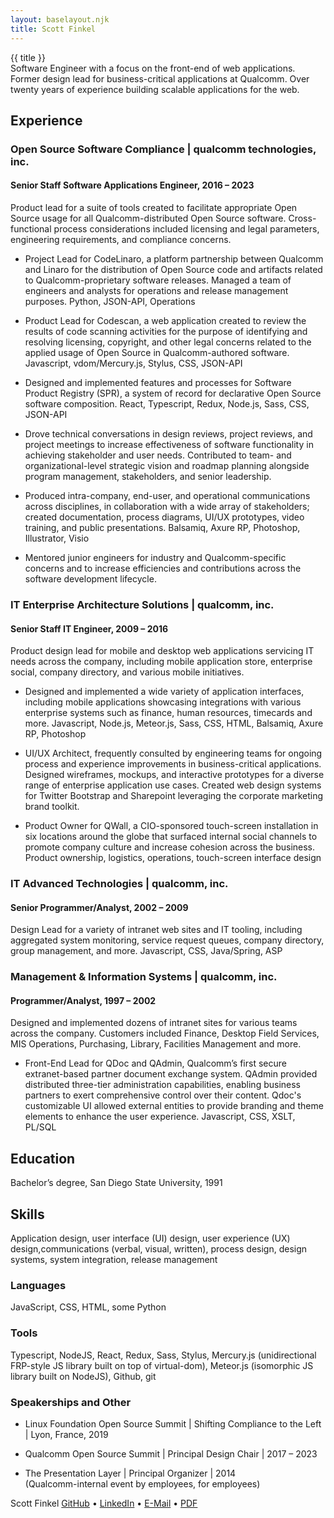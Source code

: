 ```yaml
---
layout: baselayout.njk
title: Scott Finkel
---
```


<div class="title-wrapper">
<div class="title-text">{{ title }}</div>
<div class="title-icon-links">
        <a href="https://github.com/finkelscott" class="icon-link">
            <i class="icon-github-squared"></i>
        </a>
        <a href="https://www.linkedin.com/in/scott-finkel-304838" class="icon-link">
            <i class="icon-linkedin-squared"></i>
        </a>
        <a href="mailto:scott@finkels.net" class="icon-link">
            <i class="icon-mail-squared"></i>
        </a>
    </div>
</div>

<div class="profile-text">Software Engineer with a focus on the front-end of web applications. Former design lead for business-critical applications at Qualcomm. Over twenty years of experience building scalable applications for the web.</div>

<h2>Experience</h2>

<h3>Open Source Software Compliance | qualcomm technologies, inc.</h3>

<h4>Senior Staff Software Applications Engineer, 2016 – 2023</h4>
<p>Product lead for a suite of tools created to facilitate appropriate Open Source usage for all Qualcomm-distributed Open Source software. Cross-functional process considerations included licensing and legal parameters, engineering requirements, and compliance concerns.</p>

<ul>
<li>
<p> 
Project Lead for CodeLinaro, a platform partnership between Qualcomm and Linaro for the distribution of Open Source code and artifacts related to Qualcomm-proprietary software releases. Managed a team of engineers and analysts for operations and release management purposes.
<span class="technologies-text">Python, JSON-API, Operations</span>
</p>
</li>
<li>
<p>
Product Lead for Codescan, a web application created to review the results of code scanning activities for the purpose of identifying and resolving licensing, copyright, and other legal concerns related to the applied usage of Open Source in Qualcomm-authored software.
<span class="technologies-text">Javascript, vdom/Mercury.js, Stylus, CSS, JSON-API</span>
</p>
</li>
<li>
<p>
Designed and implemented features and processes for Software Product Registry (SPR), a system of record for declarative Open Source software composition.
<span class="technologies-text">React, Typescript, Redux, Node.js, Sass, CSS, JSON-API</span>
</p>
</li>
<li>
<p>
Drove technical conversations in design reviews, project reviews, and project meetings to increase effectiveness of software functionality in achieving stakeholder and user needs. Contributed to team- and organizational-level strategic vision and roadmap planning alongside program management, stakeholders, and senior leadership.
</p>
</li>
<li>
<p>
Produced intra-company, end-user, and operational communications across disciplines, in collaboration with a wide array of stakeholders; created documentation, process diagrams, UI/UX prototypes, video training, and public presentations.
<span class="technologies-text">Balsamiq, Axure RP, Photoshop, Illustrator, Visio</span>
</p>
</li>
<li>
<p>
Mentored junior engineers for industry and Qualcomm-specific concerns and to increase efficiencies and contributions across the software development lifecycle.
</p>
</li>
</ul>

<h3>
IT Enterprise Architecture Solutions | qualcomm, inc.
</h3>

<h4>Senior Staff IT Engineer, 2009 – 2016</h4>
<p>Product design lead for mobile and desktop web applications servicing IT needs across the company, including mobile application store, enterprise social, company directory, and various mobile initiatives.</p>

<ul>
<li>
<p>
Designed and implemented a wide variety of application interfaces, including mobile applications showcasing integrations with various enterprise systems such as finance, human resources, timecards and more.
<span class="technologies-text">Javascript, Node.js, Meteor.js, Sass, CSS, HTML, Balsamiq, Axure RP, Photoshop</span>
</p>
</li>
<li>
<p>
UI/UX Architect, frequently consulted by engineering teams for ongoing process and experience improvements in business-critical applications. Designed wireframes, mockups, and interactive prototypes for a diverse range of enterprise application use cases. Created web design systems for Twitter Bootstrap and Sharepoint leveraging the corporate marketing brand toolkit. 
</p>
</li>
<li>
<p>
Product Owner for QWall, a CIO-sponsored touch-screen installation in six locations around the globe that surfaced internal social channels to promote company culture and increase cohesion across the business.
<span class="technologies-text">Product ownership, logistics, operations, touch-screen interface design</span>
</p>
</li>
</ul>

<h3>IT Advanced Technologies | qualcomm, inc.</h3>
<h4>Senior Programmer/Analyst, 2002 – 2009</h4>
<p>
Design Lead for a variety of intranet web sites and IT tooling, including aggregated system monitoring, service request queues, company directory, group management, and more.
<span class="technologies-text">Javascript, CSS, Java/Spring, ASP</span>
</p>

<h3>Management & Information Systems | qualcomm, inc.</h3>
<h4>Programmer/Analyst, 1997 – 2002</h4>
<p>Designed and implemented dozens of intranet sites for various teams across the company. Customers included Finance, Desktop Field Services, MIS Operations, Purchasing, Library, Facilities Management and more.

</p>
<ul>
<li>
<p>
Front-End Lead for QDoc and QAdmin, Qualcomm’s first secure extranet-based partner document exchange system. QAdmin provided distributed three-tier administration capabilities, enabling business partners to exert comprehensive control over their content. Qdoc's customizable UI allowed external entities to provide branding and theme elements to enhance the user experience.
<span class="technologies-text">Javascript, CSS, XSLT, PL/SQL</span>
</p>
</li>
</ul>

<h2>Education</h2>
<p>
Bachelor’s degree, San Diego State University, 1991
</p>

<h2>Skills</h2>
<p>Application design, user interface (UI) design, user experience (UX) design,communications (verbal, visual, written), process design, design systems, system integration, release management</p>
<h3>Languages</h3>
<p>JavaScript, CSS, HTML, some Python</p>

<h3>Tools</h3>
<p>Typescript, NodeJS, React, Redux, Sass, Stylus, Mercury.js (unidirectional FRP-style JS library built on top of virtual-dom), Meteor.js (isomorphic JS library built on NodeJS), Github, git</p>

<h3>Speakerships and Other</h3>
<ul>
<li>
<p>
Linux Foundation Open Source Summit | Shifting Compliance to the Left | Lyon, France, 2019
</p>
</li>

<li>
<p>
Qualcomm Open Source Summit | Principal Design Chair | 2017 – 2023
</p>
</li>

<li>
<p>
The Presentation Layer | Principal Organizer | 2014</br/>
(Qualcomm-internal event by employees, for employees)
</p>
</li>
</ul>

<div class="footer">
<span class="footer-left">Scott Finkel</span>
<span class="footer-right">
<a href="https://github.com/finkelscott">GitHub</a>
 • 
<a href="https://www.linkedin.com/in/scott-finkel-304838">LinkedIn</a>
 • 
<a href="mailto:scott@finkels.net">E-Mail</a>
 • 
<a href="sf-resume-08222023-1745.pdf">PDF</a>
</span>
</div>
